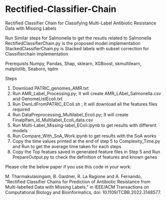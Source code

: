 # Rectified-Classifier-Chain
Rectified Classifier Chain for Classifying Multi-Label Antibiotic Resistance Data with Missing Labels

Run Similar steps for Salmonella to get the resutls related to Salmonella 
RectifiedClassifierChain.py is the proposed model implementation
StackedClassifierChain.py is Stacked labels with subset correction for Classifierchain implementation

Prerequists
Numpy, Pandas, Shap, sklearn, XGBoost, skmultilearn, matplotlib, Seaborn, tqdm

Steps
1. Download PATRIC_genomes_AMR.txt
2. Run AMR_Label_Processing.py; It will create AMR_LAbel_Salmonella.csv and GenomeListEcoli.txt
3. Run DwnLdFromPATRIC_EColi.sh ; It will download all the features files required
4. Run DataPreprocessing_Multilabel_Ecoli.py; It will create Finalplfam_id_Multilabel_Ecoli_data.csv
5. Run Multi-Label_Missing-label_EColi.ipynb to get results with different models
6. Run Compare_With_SoA_Work.ipynb to get results with the SoA works
7. Copy the time values printed at the end of step 5 to Complexity_Time.py and Run to get the average time taken for each steps
8. Copy the Top featues saved in generated feature files in Step 5 and Run PrepareOutput.py to check the definition of features and known genes


Please cite the below paper if you use this code in your work:

M. Tharmakulasingam, B. Gardner, R. La Ragione and A. Fernando, "Rectified Classifier Chains for Prediction of Antibiotic Resistance from Multi-labelled Data with Missing Labels," in IEEE/ACM Transactions on Computational Biology and Bioinformatics, doi: 10.1109/TCBB.2022.3148577.



